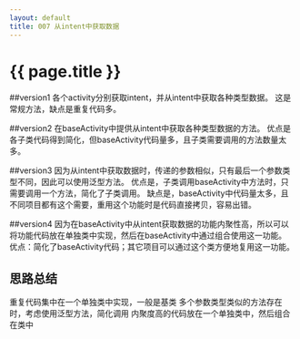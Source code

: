 ```yaml
---
layout: default
title: 007 从intent中获取数据
---
```


# {{ page.title }}

##version1
各个activity分别获取intent，并从intent中获取各种类型数据。
这是常规方法，缺点是重复代码多。

##version2
在baseActivity中提供从intent中获取各种类型数据的方法。
优点是各子类代码得到简化，但baseActivity代码量多，且子类需要调用的方法数量太多。

##version3
因为从intent中获取数据时，传递的参数相似，只有最后一个参数类型不同，因此可以使用泛型方法。
优点是，子类调用baseActivity中方法时，只需要调用一个方法，简化了子类调用。
缺点是，baseActivity中代码量太多，且不同项目都有这个需要，重用这个功能时是代码直接拷贝，容易出错。

##version4
因为在baseActivity中从intent获取数据的功能内聚性高，所以可以将功能代码放在单独类中实现，然后在baseActivity中通过组合使用这一功能。
优点：简化了baseActivity代码；其它项目可以通过这个类方便地复用这一功能。

## 思路总结
重复代码集中在一个单独类中实现，一般是基类
多个参数类型类似的方法存在时，考虑使用泛型方法，简化调用
内聚度高的代码放在一个单独类中，然后组合在类中